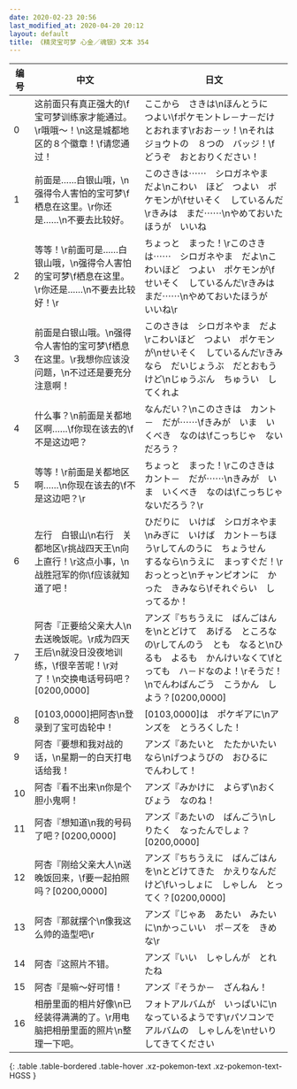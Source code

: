 ```yaml
---
date: 2020-02-23 20:56
last_modified_at: 2020-04-20 20:12
layout: default
title: 《精灵宝可梦 心金／魂银》文本 354
---
```

| 编号 | 中文 | 日文 |
| ---- | ---- | ---- |
| 0 | 这前面只有真正强大的\f宝可梦训练家才能通过。\r哦哦～！\n这是城都地区的８个徽章！\f请您通过！ | ここから　さきは\nほんとうに　つよい\fポケモントレ－ナ－だけ　とおれます\rおお－ッ！\nそれは　ジョウトの　８つの　バッジ！\fどうぞ　おとおりください！ |
| 1 | 前面是……白银山哦，\n强得令人害怕的宝可梦\f栖息在这里。\r你还是……\n不要去比较好。 | このさきは⋯⋯　シロガネやま　だよ\nこわい　ほど　つよい　ポケモンが\fせいそく　しているんだ\rきみは　まだ⋯⋯\nやめておいたほうが　いいね |
| 2 | 等等！\r前面可是……白银山哦，\n强得令人害怕的宝可梦\f栖息在这里。\r你还是……\n不要去比较好！\r | ちょっと　まった！\rこのさきは⋯⋯　シロガネやま　だよ\nこわいほど　つよい　ポケモンが\fせいそく　しているんだ\rきみは　まだ⋯⋯\nやめておいたほうが　いいね\r |
| 3 | 前面是白银山哦。\n强得令人害怕的宝可梦\f栖息在这里。\r我想你应该没问题，\n不过还是要充分注意啊！ | このさきは　シロガネやま　だよ\rこわいほど　つよい　ポケモンが\nせいそく　しているんだ\rきみなら　だいじょうぶ　だとおもうけど\nじゅうぶん　ちゅうい　してくれよ |
| 4 | 什么事？\n前面是关都地区啊……\f你现在该去的\f不是这边吧？ | なんだい？\nこのさきは　カント－　だが⋯⋯\fきみが　いま　いくべき　なのは\fこっちじゃ　ないだろう？ |
| 5 | 等等！\r前面是关都地区啊……\n你现在该去的\f不是这边吧？\r | ちょっと　まった！\rこのさきは　カント－　だが⋯⋯\nきみが　いま　いくべき　なのは\fこっちじゃ　ないだろう？\r |
| 6 | 左行　白银山\n右行　关都地区\r挑战四天王\n向上直行！\r这点小事，\n战胜冠军的你\f应该就知道了吧！ | ひだりに　いけば　シロガネやま\nみぎに　いけば　カント－ちほう\rしてんのうに　ちょうせん　するなら\nうえに　まっすぐだ！\rおっとっと\nチャンピオンに　かった　きみなら\fそれぐらい　しってるか！ |
| 7 | 阿杏『正要给父亲大人\n去送晚饭呢。\r成为四天王后\n就没日没夜地训练，\f很辛苦呢！\r对了！\n交换电话号码吧？[0200,0000] | アンズ『ちちうえに　ばんごはんを\nとどけて　あげる　ところなの\rしてんのう　とも　なると\nひるも　よるも　かんけいなくて\fとっても　ハ－ドなのよ！\rそうだ！\nでんわばんごう　こうかん　しよう？[0200,0000] |
| 8 | [0103,0000]把阿杏\n登录到了宝可齿轮中！ | [0103,0000]は　ポケギアに\nアンズを　とうろくした！ |
| 9 | 阿杏『要想和我对战的话，\n星期一的白天打电话给我！ | アンズ『あたいと　たたかいたいなら\nげつようびの　おひるに　でんわして！ |
| 10 | 阿杏『看不出来\n你是个胆小鬼啊！ | アンズ『みかけに　よらず\nおくびょう　なのね！ |
| 11 | 阿杏『想知道\n我的号码了吧？[0200,0000] | アンズ『あたいの　ばんごう\nしりたく　なったんでしょ？[0200,0000] |
| 12 | 阿杏『刚给父亲大人\n送晚饭回来，\f要一起拍照吗？[0200,0000] | アンズ『ちちうえに　ばんごはんを\nとどけてきた　かえりなんだけど\fいっしょに　しゃしん　とってく？[0200,0000] |
| 13 | 阿杏『那就摆个\n像我这么帅的造型吧\r | アンズ『じゃあ　あたい　みたいに\nかっこいい　ポ－ズを　きめな\r |
| 14 | 阿杏『这照片不错。 | アンズ『いい　しゃしんが　とれたね |
| 15 | 阿杏『是嘛～好可惜！ | アンズ『そうか－　ざんねん！ |
| 16 | 相册里面的相片好像\n已经装得满满的了。\r用电脑把相册里面的照片\n整理一下吧。 | フォトアルバムが　いっぱいに\nなっているようです\rパソコンで　アルバムの　しゃしんを\nせいり　してきてください |
{: .table .table-bordered .table-hover .xz-pokemon-text .xz-pokemon-text-HGSS }